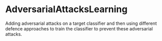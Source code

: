 # AdversarialAttacksLearning
Adding adversarial attacks on a target classifier and then using different defence approaches to train the classifier to prevent these adversarial attacks.
